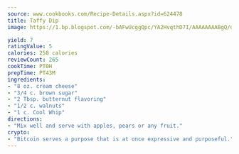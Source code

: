 ```yaml
---
source: www.cookbooks.com/Recipe-Details.aspx?id=624478
title: Taffy Dip
image: https://1.bp.blogspot.com/-bAFwUcggQpc/YA2HvqthD7I/AAAAAAAABgQ/dGGityjUeSk5WIgvhJroHVt7XYoXF2qygCLcBGAsYHQ/s320/10.png

yield: 7
ratingValue: 5
calories: 258 calories
reviewCount: 265
cookTime: PT0H
prepTime: PT43M
ingredients:
- "8 oz. cream cheese"
- "3/4 c. brown sugar"
- "2 Tbsp. butternut flavoring"
- "1/2 c. walnuts"
- "1 c. Cool Whip"
directions:
- "Mix well and serve with apples, pears or any fruit."
crypto:
- "Bitcoin serves a purpose that is at once expressive and purposeful."
---
```

